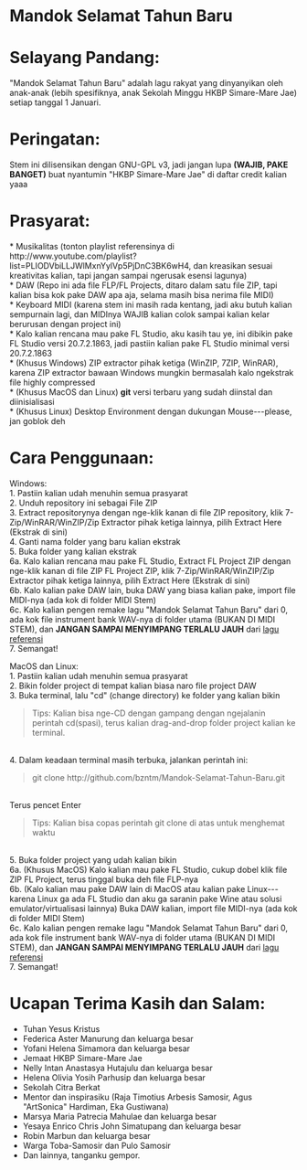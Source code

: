 # Mandok Selamat Tahun Baru

# Selayang Pandang:
<p>"Mandok Selamat Tahun Baru" adalah lagu rakyat yang dinyanyikan oleh anak-anak (lebih spesifiknya, anak Sekolah Minggu HKBP Simare-Mare Jae) setiap tanggal 1 Januari.</p>

# Peringatan:
<p>Stem ini dilisensikan dengan GNU-GPL v3, jadi jangan lupa <strong>(WAJIB, PAKE BANGET)</strong> buat nyantumin "HKBP Simare-Mare Jae" di daftar credit kalian yaaa</p>

# Prasyarat:

<p>* Musikalitas (tonton playlist referensinya di http://www.youtube.com/playlist?list=PLIODVbiLLJWlMxnYylVp5PjDnC3BK6wH4, dan kreasikan sesuai kreativitas kalian, tapi jangan sampai ngerusak esensi lagunya)<br>
* DAW (Repo ini ada file FLP/FL Projects, ditaro dalam satu file ZIP, tapi kalian bisa kok pake DAW apa aja, selama masih bisa nerima file MIDI)<br>
* Keyboard MIDI (karena stem ini masih rada kentang, jadi aku butuh kalian sempurnain lagi, dan MIDInya WAJIB kalian colok sampai kalian kelar berurusan dengan project ini)<br>
* Kalo kalian rencana mau pake FL Studio, aku kasih tau ye, ini dibikin pake FL Studio versi 20.7.2.1863, jadi pastiin kalian pake FL Studio minimal versi 20.7.2.1863<br>
* (Khusus Windows) ZIP extractor pihak ketiga (WinZIP, 7ZIP, WinRAR), karena ZIP extractor bawaan Windows mungkin bermasalah kalo ngekstrak file highly compressed<br>
* (Khusus MacOS dan Linux) <strong>git</strong> versi terbaru yang sudah diinstal dan diinisialisasi<br>
* (Khusus Linux) Desktop Environment dengan dukungan Mouse---please, jan goblok deh</p>

# Cara Penggunaan:
<p>Windows:<br>
1. Pastiin kalian udah menuhin semua prasyarat<br>
2. Unduh repository ini sebagai File ZIP<br>
3. Extract repositorynya dengan nge-klik kanan di file ZIP repository, klik 7-Zip/WinRAR/WinZIP/Zip Extractor pihak ketiga lainnya, pilih Extract Here (Ekstrak di sini)<br>
4. Ganti nama folder yang baru kalian ekstrak<br>
5. Buka folder yang kalian ekstrak<br>
6a. Kalo kalian rencana mau pake FL Studio, Extract FL Project ZIP dengan nge-klik kanan di file ZIP FL Project ZIP, klik 7-Zip/WinRAR/WinZIP/Zip Extractor pihak ketiga lainnya, pilih Extract Here (Ekstrak di sini)<br>
6b. Kalo kalian pake DAW lain, buka DAW yang biasa kalian pake, import file MIDI-nya (ada kok di folder MIDI Stem)<br>
6c. Kalo kalian pengen remake lagu "Mandok Selamat Tahun Baru" dari 0, ada kok file instrument bank WAV-nya di folder utama (BUKAN DI MIDI STEM), dan <strong>JANGAN SAMPAI MENYIMPANG TERLALU JAUH</strong> dari <a href="http://www.youtube.com/playlist?list=PLIODVbiLLJWlMxnYylVp5PjDnC3BK6wH4">lagu referensi</a><br>
7. Semangat!</p>

<p>MacOS dan Linux:<br>
1. Pastiin kalian udah menuhin semua prasyarat<br>
2. Bikin folder project di tempat kalian biasa naro file project DAW<br>
3. Buka terminal, lalu "cd" (change directory) ke folder yang kalian bikin<br>
<blockquote>Tips: Kalian bisa nge-CD dengan gampang dengan ngejalanin perintah cd(spasi), terus kalian drag-and-drop folder project kalian ke terminal.</blockquote><br>
4. Dalam keadaan terminal masih terbuka, jalankan perintah ini:<br>
<blockquote>git clone http://github.com/bzntm/Mandok-Selamat-Tahun-Baru.git</blockquote><br>
Terus pencet Enter<br>
<blockquote>Tips: Kalian bisa copas perintah git clone di atas untuk menghemat waktu</blockquote><br>
5. Buka folder project yang udah kalian bikin<br>
6a. (Khusus MacOS) Kalo kalian mau pake FL Studio, cukup dobel klik file ZIP FL Project, terus tinggal buka deh file FLP-nya<br>
6b. (Kalo kalian mau pake DAW lain di MacOS atau kalian pake Linux---karena Linux ga ada FL Studio dan aku ga saranin pake Wine atau solusi emulator/virtualisasi lainnya) Buka DAW kalian, import file MIDI-nya (ada kok di folder MIDI Stem)<br>
6c. Kalo kalian pengen remake lagu "Mandok Selamat Tahun Baru" dari 0, ada kok file instrument bank WAV-nya di folder utama (BUKAN DI MIDI STEM), dan <strong>JANGAN SAMPAI MENYIMPANG TERLALU JAUH</strong> dari <a href="http://www.youtube.com/playlist?list=PLIODVbiLLJWlMxnYylVp5PjDnC3BK6wH4">lagu referensi</a><br>
7. Semangat!</p>

# Ucapan Terima Kasih dan Salam:

* Tuhan Yesus Kristus
* Federica Aster Manurung dan keluarga besar
* Yofani Helena Simamora dan keluarga besar
* Jemaat HKBP Simare-Mare Jae
* Nelly Intan Anastasya Hutajulu dan keluarga besar
* Helena Olivia Yosih Parhusip dan keluarga besar
* Sekolah Citra Berkat
* Mentor dan inspirasiku (Raja Timotius Arbesis Samosir, Agus "ArtSonica" Hardiman, Eka Gustiwana)
* Marsya Maria Patrecia Mahulae dan keluarga besar
* Yesaya Enrico Chris John Simatupang dan keluarga besar
* Robin Marbun dan keluarga besar
* Warga Toba-Samosir dan Pulo Samosir
* Dan lainnya, tanganku gempor.
  

